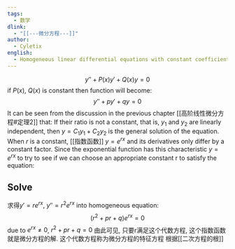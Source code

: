```yaml
---
tags:
  - 数学
dlink:
  - "[[---微分方程---]]"
author:
  - Cyletix
english:
  - Homogeneous linear differential equations with constant coefficients
---
```

$$y''+P(x)y'+Q(x)y=0$$
if $P(x)$, $Q(x)$ is constant
then function will become:
$$y''+py'+qy=0$$
It can be seen from the discussion in the previous chapter [[高阶线性微分方程#定理2]] that: 
	If their ratio is not a constant, that is, $y_{1}$ and $y_{2}$ are linearly independent, then $y=C_{1}y_{1}+C_{2}y_{2}$ is the general solution of the equation. 
When $r$ is a constant, [[指数函数]] $y=e^{rx}$ and its derivatives only differ by a constant factor. 
Since the exponential function has this characteristic $y=e^{rx}$ to try to see if we can choose an appropriate constant r to satisfy the equation:

## Solve
求得$y'=re^{rx}$, $y''=r^{2}e^{rx}$
into homogeneous equation: $$(r^{2}+pr+q)e^{ rx }=0$$
due to $e^{ rx }\neq 0$, $r^{2}+pr+q=0$
由此可见, 只要r满足这个代数方程, 这个指数函数就是微分方程的解.
这个代数方程称为微分方程的特征方程
根据[[二次方程的根]]